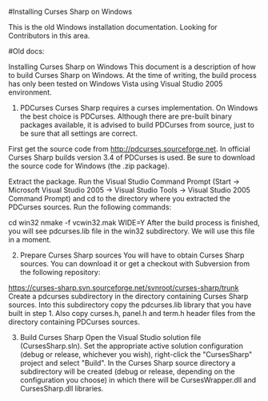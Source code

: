 #Installing Curses Sharp on Windows

This is the old Windows installation documentation. Looking for Contributors in this area.

#Old docs:

Installing Curses Sharp on Windows
This document is a description of how to build Curses Sharp on Windows. At the time of writing, the build process has only been tested on Windows Vista using Visual Studio 2005 environment.

1. PDCurses
Curses Sharp requires a curses implementation. On Windows the best choice is PDCurses. Although there are pre-built binary packages available, it is advised to build PDCurses from source, just to be sure that all settings are correct.

First get the source code from http://pdcurses.sourceforge.net. In official Curses Sharp builds version 3.4 of PDCurses is used. Be sure to download the source code for Windows (the .zip package).

Extract the package. Run the Visual Studio Command Prompt (Start -> Microsoft Visual Studio 2005 -> Visual Studio Tools -> Visual Studio 2005 Command Prompt) and cd to the directory where you extracted the PDCurses sources. Run the following commands:

cd win32
nmake -f vcwin32.mak WIDE=Y
After the build process is finished, you will see pdcurses.lib file in the win32 subdirectory. We will use this file in a moment.

2. Prepare Curses Sharp sources
You will have to obtain Curses Sharp sources. You can download it or get a checkout with Subversion from the following repository:

https://curses-sharp.svn.sourceforge.net/svnroot/curses-sharp/trunk
Create a pdcurses subdirectory in the directory containing Curses Sharp sources. Into this subdirectory copy the pdcurses.lib library that you have built in step 1. Also copy curses.h, panel.h and term.h header files from the directory containing PDCurses sources.

3. Build Curses Sharp
Open the Visual Studio solution file (CursesSharp.sln). Set the appropriate active solution configuration (debug or release, whichever you wish), right-click the "CursesSharp" project and select "Build". In the Curses Sharp source directory a subdirectory will be created (debug or release, depending on the configuration you choose) in which there will be CursesWrapper.dll and CursesSharp.dll libraries.